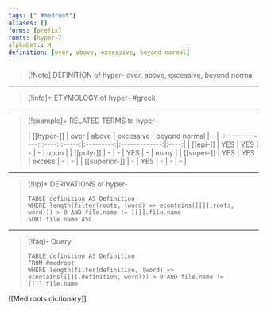 ```yaml
---
tags: [" #medroot"]
aliases: []
forms: [prefix]
roots: [hyper-]
alphabet:: H
definition: [over, above, excessive, beyond normal]
---
```

>[!Note] DEFINITION of hyper-
>over, above, excessive, beyond normal
_____
>[!info]+ ETYMOLOGY of hyper-
>#greek
_____
>[!example]+ RELATED TERMS to hyper-
>
>|  [[hyper-]]   | over | above | excessive | beyond normal |  -   |
|:-------------:|:----:|:-----:|:---------:|:-------------:|:----:|
|   [[epi-]]    | YES  |  YES  |     -     |       -       | upon |
|   [[poly-]]   |  -   |   -   |    YES    |       -       | many |
|  [[super-]]   | YES  |  YES  |  excess   |       -       |  -   |
| [[superior-]] |  -   |  YES  |     -     |       -       | -     |
_____
>[!tip]+ DERIVATIONS of hyper-
>```dataview
>TABLE definition AS Definition 
>WHERE length(filter(roots, (word) => econtains([[]].roots, word))) > 0 AND file.name != [[]].file.name
>SORT file.name ASC
>```
___
>[!faq]- Query
>
>```dataview
>TABLE definition AS Definition
>FROM #medroot
>WHERE length(filter(definition, (word) => econtains([[]].definition, word))) > 0 AND file.name != [[]].file.name
>```

[[Med roots dictionary]]